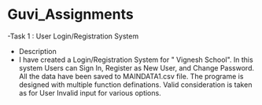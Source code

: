 # Guvi_Assignments
-Task 1 : User Login/Registration System
-  Description
-  I have created a Login/Registration System for " Vignesh School". In this system Users can Sign In, Register as New User, and Change Password. All the data have been saved to MAINDATA1.csv file. The programe is designed with multiple function definations. Valid consideration is taken as for User Invalid input for various options. 
  
